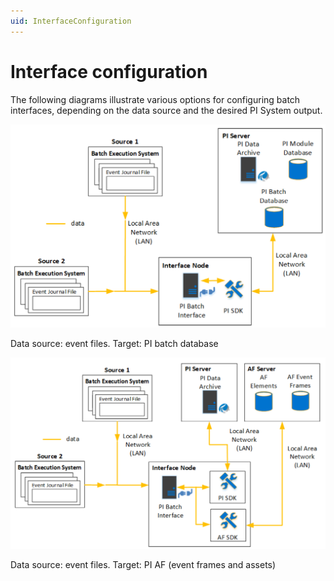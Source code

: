 ```yaml
---
uid: InterfaceConfiguration
---
```


# Interface configuration

The following diagrams illustrate various options for configuring batch interfaces, depending on the data source and the desired PI System output.

![Interfacemodes](../../images/EventfilestargetPIBatchDB.png)

Data source: event files. Target: PI batch database

![Interfacemodes](../../images/EventfilestargetPIAF.png)

Data source: event files. Target: PI AF (event frames and assets)


